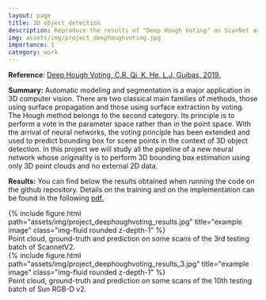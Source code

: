 ```yaml
---
layout: page
title: 3D object detection
description: Reproduce the results of "Deep Hough Voting" on ScanNet and SUNRGB-D.
img: assets/img/project_deephoughvoting.jpg
importance: 1
category: work
---
```


**Reference**: <a href="https://github.com/facebookresearch/votenet">Deep Hough Voting, C.R. Qi, K. He, L.J. Guibas, 2019.</a>

**Summary:** Automatic modeling and segmentation is a major application in 3D computer vision. There are two classical main families of methods, those using surface propagation and those using surface extraction by voting. The Hough method belongs to the second category. Its principle is to perform a vote in the parameter space rather than in the point space. With the arrival of neural networks, the voting principle has been extended and used to predict bounding box for scene points in the context of 3D object detection. In this project we will study all the pipeline of a new neural network whose originality is to perform 3D bounding box estimation using only 3D point clouds and no external 2D data.

**Results:** You can find below the results obtained when running the code on the github repository. Details on the training and on the implementation can be found in the following <a href="/assets/pdf/Report_Deephoughvoting.pdf"> pdf. </a>

<div class="row">
    <div class="col-sm mt-3 mt-md-0">
        {% include figure.html path="assets/img/project_deephoughvoting_results.jpg" title="example image" class="img-fluid rounded z-depth-1" %}
    </div>
</div>
<div class="caption">
    Point cloud, ground-truth and prediction on some scans of the 3rd testing batch of ScannetV2.
</div>

<div class="row">
    <div class="col-sm mt-4 mt-md-0">
        {% include figure.html path="assets/img/project_deephoughvoting_results_3.jpg" title="example image" class="img-fluid rounded z-depth-1" %}
    </div>
</div>
<div class="caption">
    Point cloud, ground-truth and prediction on some scans of the 10th testing batch of Sun RGB-D v2.
</div>

